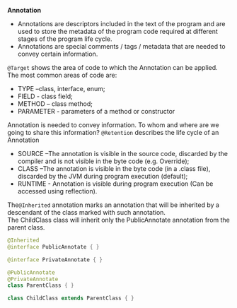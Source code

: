 **Annotation**  
- Annotations are descriptors included in the text of the program and are used to store the metadata of the program code required at different stages of the program life cycle.  
- Annotations are special comments / tags / metadata that are needed to convey certain information.  

`@Target` shows the area of code to which the Annotation can be applied. The most common areas of code are:
* TYPE –class, interface, enum;
* FIELD - class field;
* METHOD – class method;
* PARAMETER - parameters of a method or constructor

Annotation is needed to convey information. To whom and where are we going to share this information?
`@Retention` describes the life cycle of an Annotation
* SOURCE –The annotation is visible in the source code, discarded by the compiler and is not visible in the byte code (e.g. Override);
* CLASS –The annotation is visible in the byte code (in a .class file), discarded by the JVM during program execution (default);
* RUNTIME - Annotation is visible during program execution (Can be accessed using reflection).

The`@Inherited` annotation marks an annotation that will be inherited by a descendant of the class marked with such annotation.    
The ChildClass class will inherit only the PublicAnnotate annotation from the parent class.
```java
@Inherited
@interface PublicAnnotate { }

@interface PrivateAnnotate { }

@PublicAnnotate 
@PrivateAnnotate 
class ParentClass { }

class ChildClass extends ParentClass { }
```

